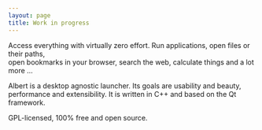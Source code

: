 ```yaml
---
layout: page
title: Work in progress
---
```


Access everything with virtually zero effort. Run applications, open files or their paths,<br> open bookmarks in your browser, search the web, calculate things and a lot more ...

Albert is a desktop agnostic launcher. Its goals are usability and beauty,<br> performance and extensibility. It is written in C++ and based on the Qt framework.

GPL-licensed, 100% free and open source.

